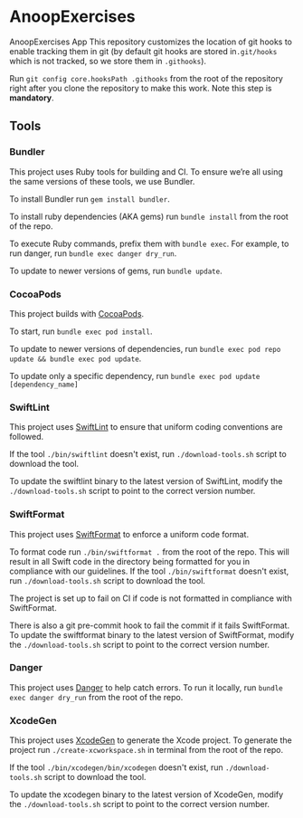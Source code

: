 # AnoopExercises

AnoopExercises App
This repository customizes the location of git hooks to enable tracking them in git (by default git hooks are stored in`.git/hooks` which is not tracked, so we store them in `.githooks`).

Run `git config core.hooksPath .githooks` from the root of the repository right after you clone the repository to make this work. Note this step is **mandatory**.

## Tools

### Bundler

This project uses Ruby tools for building and CI. To ensure we’re all using the same versions of these tools, we use Bundler.

To install Bundler run `gem install bundler`.

To install ruby dependencies (AKA gems) run `bundle install` from the root of the repo.

To execute Ruby commands, prefix them with `bundle exec`. For example, to run danger, run `bundle exec danger dry_run`.

To update to newer versions of gems, run `bundle update`.

### CocoaPods

This project builds with [CocoaPods](https://cocoapods.org).

To start, run `bundle exec pod install`.

To update to newer versions of dependencies, run `bundle exec pod repo update && bundle exec pod update`. 

To update only a specific dependency, run `bundle exec pod update [dependency_name]`

### SwiftLint

This project uses [SwiftLint](https://github.com/realm/SwiftLint) to ensure that uniform coding conventions are followed.

If the tool `./bin/swiftlint` doesn't exist, run `./download-tools.sh` script to download the tool.

To update the swiftlint binary to the latest version of SwiftLint, modify the `./download-tools.sh` script to point to the correct version number.

### SwiftFormat

This project uses [SwiftFormat](https://github.com/nicklockwood/SwiftFormat) to enforce a uniform code format.

To format code run `./bin/swiftformat .` from the root of the repo. This will result in all Swift code in the directory being formatted for you in compliance with our guidelines. If the tool `./bin/swiftformat` doesn't exist, run `./download-tools.sh` script to download the tool.

The project is set up to fail on CI if code is not formatted in compliance with SwiftFormat.

There is also a git pre-commit hook to fail the commit if it fails SwiftFormat.
To update the swiftformat binary to the latest version of SwiftFormat, modify the `./download-tools.sh` script to point to the correct version number.

### Danger

This project uses [Danger](https://github.com/danger/danger) to help catch errors. To run it locally, run `bundle exec danger dry_run` from the root of the repo.

### XcodeGen

This project uses [XcodeGen](https://github.com/yonaskolb/XcodeGen) to generate the Xcode project. To generate the project run `./create-xcworkspace.sh` in terminal from the root of the repo.

If the tool `./bin/xcodegen/bin/xcodegen` doesn't exist, run `./download-tools.sh` script to download the tool.

To update the xcodegen binary to the latest version of XcodeGen, modify the `./download-tools.sh` script to point to the correct version number.
